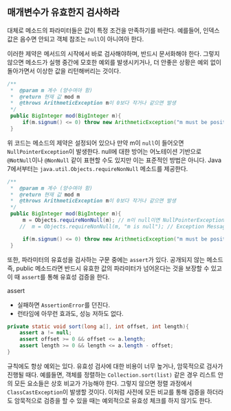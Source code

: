 ## 매개변수가 유효한지 검사하라  

대체로 메소드의 파라미터들은 값이 특정 조건을 만족하기를 바란다. 
예를들어, 인덱스 값은 음수면 안되고 객체 참조는 ```null```이 아니여아 한다.  

이러한 제약은 메서드의 시작에서 바로 검사해야하며, 반드시 문서화해야 한다. 
그렇지 않으면 메소드가 실행 중간에 모호한 예외를 발생시키거나, 
더 안좋은 상황은 예외 없이 돌아가면서 이상한 값을 리턴해버리는 것이다. 

``` java
/**
 *  @param m 계수 (양수여야 함)
 *  @return 현재 값 mod m
 *  @throws ArithmeticException m이 0보다 작거나 같으면 발생
 */
 public BigInteger mod(BigInteger m){
	 if(m.signum() <= 0) throw new ArithmeticException("m must be positive number");
 }
``` 

위 코드는 메소드의 제약은 설정되어 있으나 만약 m이 ```null```이 들어오면 ```NullPointerException```이 발생한다. 
null에 대한 방어는 어노테이션 기반으로 ```@NotNull```이나 ```@NonNull``` 같이 표현할 수도 있지만 이는 표준적인 방법은 아니다. 
Java 7에서부터는 ```java.util.Objects.requireNonNull``` 메소드를 제공한다.

``` java
/**
 *  @param m 계수 (양수여야 함)
 *  @return 현재 값 mod m
 *  @throws ArithmeticException m이 0보다 작거나 같으면 발생
 */
 public BigInteger mod(BigInteger m){
	 m = Objects.requireNonNull(m); // m이 null이면 NullPointerException 발생
	//  m = Objects.requireNonNull(m, "m is null"); // Exception Message 정의 가능

	 if(m.signum() <= 0) throw new ArithmeticException("m must be positive number");
 }
``` 

또한, 파라미터의 유효성을 검사하는 구문 중에는 ```assert```가 있다. 
공개되지 않는 메소드 즉, public 메소드라면 반드시 유효한 값의 파라미터가 넘어온다는 것을 보장할 수 있고 
이 때 ```assert```를 통해 유효성 검증을 한다.

assert
- 실패하면 ```AssertionError```를 던진다.
- 런타임에 아무런 효과도, 성능 저하도 없다.

``` java
private static void sort(long a[], int offset, int length){
	assert a != null;
	assert offset >= 0 && offset <= a.length;
	assert length >= 0 && length <= a.length - offset;
}
```  

규칙에도 항상 예외는 있다. 유효성 검사에 대한 비용이 너무 높거나, 암묵적으로 검사가 진행될 때다.
예를들면, 객체를 정렬하는 ```Collection.sort(list)``` 같은 경우 리스트 안의 모든 요소들은 상호 비교가 가능해야 한다.
그렇지 않으면 정렬 과정에서 ```ClassCastException```이 발생할 것이다. 
이처럼 사전에 모든 비교를 통해 검증을 하더라도 암묵적으로 검증을 할 수 있을 때는 예외적으로 유효성 체크를 하지 않기도 한다. 